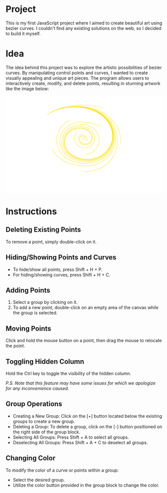 # Project

This is my first JavaScript project where I aimed to create beautiful art using bezier curves. I couldn't find any existing solutions on the web, so I decided to build it myself.

# Idea

The idea behind this project was to explore the artistic possibilities of bezier curves. By manipulating control points and curves, I wanted to create visually appealing and unique art pieces. The program allows users to interactively create, modify, and delete points, resulting in stunning artwork like the image below:

![Some art using the program](code/image/someartwithbezier.png)

# Instructions

## Deleting Existing Points

To remove a point, simply double-click on it.

## Hiding/Showing Points and Curves

- To hide/show all points, press Shift + H + P.
- For hiding/showing curves, press Shift + H + C.

## Adding Points

1. Select a group by clicking on it.
2. To add a new point, double-click on an empty area of the canvas while the group is selected.

## Moving Points

Click and hold the mouse button on a point, then drag the mouse to relocate the point.

## Toggling Hidden Column

Hold the Ctrl key to toggle the visibility of the hidden column.

*P.S. Note that this feature may have some issues for which we apologize for any inconvenience caused.*

## Group Operations

- Creating a New Group: Click on the [+] button located below the existing groups to create a new group.
- Deleting a Group: To delete a group, click on the [-] button positioned on the right side of the group block.
- Selecting All Groups: Press Shift + A to select all groups.
- Deselecting All Groups: Press Shift + A + C to deselect all groups.

## Changing Color

To modify the color of a curve or points within a group:

- Select the desired group.
- Utilize the color button provided in the group block to change the color.
